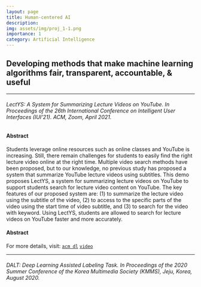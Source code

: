 ```yaml
---
layout: page
title: Human-centered AI
description:
img: assets/img/proj_1-1.png
importance: 1
category: Artificial Intelligence
---
```


## Developing methods that make machine learning algorithms fair, transparent, accountable, & useful

***

###### LectYS: A System for Summarizing Lecture Videos on YouTube. In Proceedings of the 26th International Conference on Intelligent User Interfaces (IUI'21). ACM, Zoom, April 2021.

#### Abstract
Students leverage online resources such as online classes and YouTube is increasing. Still, there remain challenges for students to easily find the right lecture video online at the right time. Multiple video search methods have been proposed, but to our knowledge, no previous study has proposed a system that summarize YouTube lecture videos using subtitles. This demo proposes LectYS, a system for summarizing lecture videos on YouTube to support students search for lecture video content on YouTube. The key features of our proposed system are: (1) to summarize the lecture video using the subtitle of the video, (2) to access to the specific parts of the video using the start time of video subtitle, and (3) to search for the video with keyword. Using LectYS, students are allowed to search for lecture videos on YouTube faster and more accurately.
#### Abstract
For more details, visit: [`acm dl`](https://dl.acm.org/doi/10.1145/3397482.3450722) [`video`](https://www.youtube.com/watch?v=cB9KvMVU1CU)

***

###### DALT: Deep Learning Assisted Labeling Task. In Proceedings of the 2020 Summer Conference of the Korea Multimedia Society (KMMS), Jeju, Korea, August 2020.
